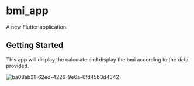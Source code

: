 # bmi_app

A new Flutter application.

## Getting Started

This app will display the calculate and display the bmi according to the data provided. 

![ba08ab31-62ed-4226-9e6a-6fd45b3d4342](https://user-images.githubusercontent.com/60737264/108625418-dabe5d00-7470-11eb-89b1-3b29ee0d276c.jpg)

